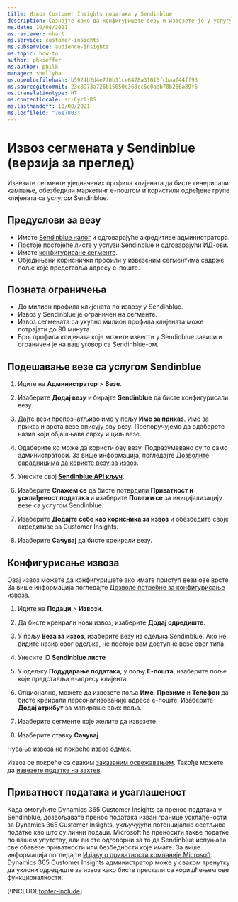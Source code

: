 ```yaml
---
title: Извоз Customer Insights података у Sendinblue
description: Сазнајте како да конфигуришете везу и извезете је у услугу Sendinblue.
ms.date: 10/08/2021
ms.reviewer: mhart
ms.service: customer-insights
ms.subservice: audience-insights
ms.topic: how-to
author: phkieffer
ms.author: philk
manager: shellyha
ms.openlocfilehash: b5924b2d4e7f0b11ce6478a31015fcbaaf44ff93
ms.sourcegitcommit: 23c8973a726b15050e368cc6e0aab78b266a89f6
ms.translationtype: HT
ms.contentlocale: sr-Cyrl-RS
ms.lasthandoff: 10/08/2021
ms.locfileid: "7617803"
---
```

# <a name="export-segments-to-sendinblue-preview"></a>Извоз сегмената у Sendinblue (верзија за преглед)

Извезите сегменте уједначених профила клијената да бисте генерисали кампање, обезбедили маркетинг е-поштом и користили одређене групе клијената са услугом Sendinblue.

## <a name="prerequisites-for-connection"></a>Предуслови за везу

-   Имате [Sendinblue налог](https://www.sendinblue.com/) и одговарајуће акредитиве администратора.
-   Постоје постојеће листе у услузи Sendinblue и одговарајући ИД-ови.
-   Имате [конфигурисане сегменте](segments.md).
-   Обједињени кориснички профили у извезеним сегментима садрже поље које представља адресу е-поште.

## <a name="known-limitations"></a>Позната ограничења

- До милион профила клијената по извозу у Sendinblue.
- Извоз у Sendinblue је ограничен на сегменте.
- Извоз сегмената са укупно милион профила клијената може потрајати до 90 минута. 
- Број профила клијената које можете извести у Sendinblue зависи и ограничен је на ваш уговор са Sendinblue-ом.

## <a name="set-up-connection-to-sendinblue"></a>Подешавање везе са услугом Sendinblue

1. Идите на **Администратор** > **Везе**.

1. Изаберите **Додај везу** и бирајте **Sendinblue** да бисте конфигурисали везу.

1. Дајте вези препознатљиво име у пољу **Име за приказ**. Име за приказ и врста везе описују ову везу. Препоручујемо да одаберете назив који објашњава сврху и циљ везе.

1. Одаберите ко може да користи ову везу. Подразумевано су то само администратори. За више информација, погледајте [Дозволите сарадницима да користе везу за извоз](connections.md#allow-contributors-to-use-a-connection-for-exports).

1. Унесите свој **[Sendinblue API кључ](https://developers.sendinblue.com/docs/getting-started#:~:text=Get%20your%20API%20key&text=You%20can%20create%20one%20from,your%20settings%20This%20API%20key)**.

1. Изаберите **Слажем се** да бисте потврдили **Приватност и усклађеност података** и изаберите **Повежи се** за иницијализацију везе са услугом Sendinblue.

1. Изаберите **Додајте себе као корисника за извоз** и обезбедите своје акредитиве за Customer Insights.

1. Изаберите **Сачувај** да бисте креирали везу.

## <a name="configure-an-export"></a>Конфигурисање извоза

Овај извоз можете да конфигуришете ако имате приступ вези ове врсте. За више информација погледајте [Дозволе потребне за конфигурисање извоза](export-destinations.md#set-up-a-new-export).

1. Идите на **Подаци** > **Извози**.

1. Да бисте креирали нови извоз, изаберите **Додај одредиште**.

1. У пољу **Веза за извоз**, изаберите везу из одељка Sendinblue. Ако не видите назив овог одељка, не постоје вам доступне везе овог типа.

1. Унесите **ID Sendinblue листе** 

1. У одељку **Подударање података**, у пољу **Е-пошта**, изаберите поље које представља е-адресу клијента. 

1. Опционално, можете да извезете поља **Име**, **Презиме** и **Телефон** да бисте креирали персонализованије адресе е-поште. Изаберите **Додај атрибут** за мапирање ових поља.

1. Изаберите сегменте које желите да извезете. 

1. Изаберите ставку **Сачувај**.

Чување извоза не покреће извоз одмах.

Извоз се покреће са сваким [заказаним освежавањем](system.md#schedule-tab). Такође можете да [извезете податке на захтев](export-destinations.md#run-exports-on-demand). 


## <a name="data-privacy-and-compliance"></a>Приватност података и усаглашеност

Када омогућите Dynamics 365 Customer Insights за пренос података у Sendinblue, дозвољавате пренос података изван границе усклађености за Dynamics 365 Customer Insights, укључујући потенцијално осетљиве податке као што су лични подаци. Microsoft ће преносити такве податке по вашем упутству, али ви сте одговорни за то да Sendinblue испуњава све обавезе приватности или безбедности које имате. За више информација погледајте [Изјаву о приватности компаније Microsoft](https://go.microsoft.com/fwlink/?linkid=396732).
Dynamics 365 Customer Insights администратор може у сваком тренутку да уклони одредиште за извоз како бисте престали са коришћењем ове функционалности.


[!INCLUDE[footer-include](../includes/footer-banner.md)]
